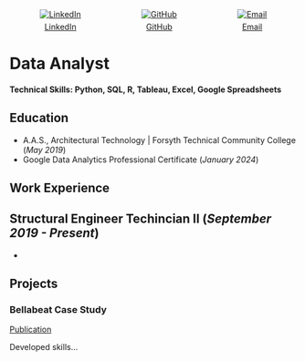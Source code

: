 <div style="display: flex; justify-content: space-around;">
  <a href="https://www.linkedin.com/in/nicholas-voris/" target="_blank">
    <div style="display: flex; flex-direction: column; align-items: center;">
      <img src="https://img.icons8.com/color/48/000000/linkedin.png" alt="LinkedIn"/>
      <span style="margin-top: 5px; text-align: center;">LinkedIn</span>
    </div>
  </a>

  <a href="https://github.com/NicholasVoris/" target="_blank">
    <div style="display: flex; flex-direction: column; align-items: center;">
      <img src="https://img.icons8.com/ios/50/000000/github.png" alt="GitHub"/>
      <span style="margin-top: 5px; text-align: center;">GitHub</span>
    </div>
  </a>

  <a href="mailto:nicholasgvoris@gmail.com" target="_blank">
    <div style="display: flex; flex-direction: column; align-items: center;">
      <img src="https://img.icons8.com/color/48/000000/gmail.png" alt="Email"/>
      <span style="margin-top: 5px; text-align: center;">Email</span>
    </div>
  </a>
</div>



# Data Analyst

#### Technical Skills: Python, SQL, R, Tableau, Excel, Google Spreadsheets

## Education
- A.A.S., Architectural Technology | Forsyth Technical Community College (_May 2019_)								       		
- Google Data Analytics Professional Certificate (_January 2024_)	 			        		

## Work Experience
**Structural Engineer Techincian II (_September 2019 - Present_)**
- 
- 

## Projects
### Bellabeat Case Study
[Publication](https://www.kaggle.com/code/nickvoris/bellabeat-case-study/notebook)

Developed skills...
